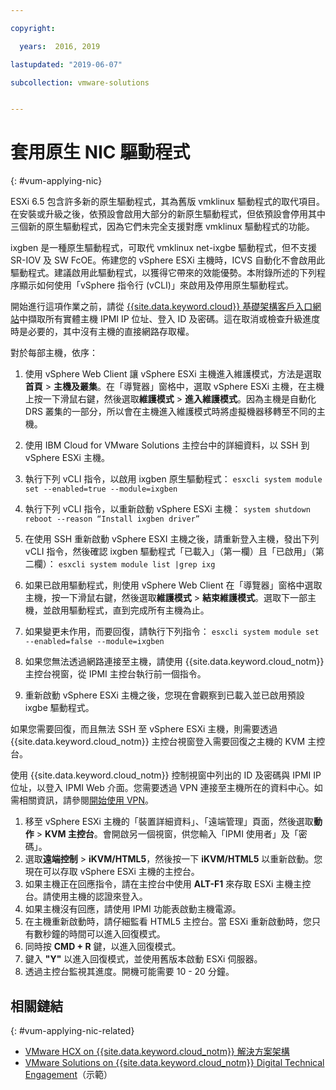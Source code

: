 ```yaml
---

copyright:

  years:  2016, 2019

lastupdated: "2019-06-07"

subcollection: vmware-solutions


---
```


# 套用原生 NIC 驅動程式
{: #vum-applying-nic}

ESXi 6.5 包含許多新的原生驅動程式，其為舊版 vmklinux 驅動程式的取代項目。在安裝或升級之後，依預設會啟用大部分的新原生驅動程式，但依預設會停用其中三個新的原生驅動程式，因為它們未完全支援對應 vmklinux 驅動程式的功能。

ixgben 是一種原生驅動程式，可取代 vmklinux net-ixgbe 驅動程式，但不支援 SR-IOV 及 SW FcOE。佈建您的 vSphere ESXi 主機時，ICVS 自動化不會啟用此驅動程式。建議啟用此驅動程式，以獲得它帶來的效能優勢。本附錄所述的下列程序顯示如何使用「vSphere 指令行 (vCLI)」來啟用及停用原生驅動程式。

開始進行這項作業之前，請從 [{{site.data.keyword.cloud}} 基礎架構客戶入口網站](https://control.softlayer.com/devices)中擷取所有實體主機 IPMI IP 位址、登入 ID 及密碼。這在取消或檢查升級進度時是必要的，其中沒有主機的直接網路存取權。

對於每部主機，依序：
1. 使用 vSphere Web Client 讓 vSphere ESXi 主機進入維護模式，方法是選取**首頁** > **主機及叢集**。在「導覽器」窗格中，選取 vSphere ESXi 主機，在主機上按一下滑鼠右鍵，然後選取**維護模式** > **進入維護模式**。因為主機是自動化 DRS 叢集的一部分，所以會在主機進入維護模式時將虛擬機器移轉至不同的主機。
2. 使用 IBM Cloud for VMware Solutions 主控台中的詳細資料，以 SSH 到 vSphere ESXi 主機。
3. 執行下列 vCLI 指令，以啟用 ixgben 原生驅動程式：
  `esxcli system module set --enabled=true --module=ixgben`
4. 執行下列 vCLI 指令，以重新啟動 vSphere ESXi 主機：
  `system shutdown reboot --reason “Install ixgben driver”`
5. 在使用 SSH 重新啟動 vSphere ESXI 主機之後，請重新登入主機，發出下列 vCLI 指令，然後確認 ixgben 驅動程式「已載入」（第一欄）且「已啟用」（第二欄）：
  `esxcli system module list |grep ixg`
6. 如果已啟用驅動程式，則使用 vSphere Web Client 在「導覽器」窗格中選取主機，按一下滑鼠右鍵，然後選取**維護模式** > **結束維護模式**。選取下一部主機，並啟用驅動程式，直到完成所有主機為止。
7. 如果變更未作用，而要回復，請執行下列指令：
  `esxcli system module set --enabled=false --module=ixgben`

8. 如果您無法透過網路連接至主機，請使用 {{site.data.keyword.cloud_notm}} 主控台視窗，從 IPMI 主控台執行前一個指令。
9. 重新啟動 vSphere ESXi 主機之後，您現在會觀察到已載入並已啟用預設 ixgbe 驅動程式。

如果您需要回復，而且無法 SSH 至 vSphere ESXi 主機，則需要透過 {{site.data.keyword.cloud_notm}} 主控台視窗登入需要回復之主機的 KVM 主控台。

使用 {{site.data.keyword.cloud_notm}} 控制視窗中列出的 ID 及密碼與 IPMI IP 位址，以登入 IPMI Web 介面。您需要透過 VPN 連接至主機所在的資料中心。如需相關資訊，請參閱[開始使用 VPN](/docs/infrastructure/iaas-vpn?topic=VPN-getting-started)。

1. 移至 vSphere ESXi 主機的「裝置詳細資料」、「遠端管理」頁面，然後選取**動作** > **KVM 主控台**。會開啟另一個視窗，供您輸入「IPMI 使用者」及「密碼」。
2. 選取**遠端控制** > **iKVM/HTML5**，然後按一下 **iKVM/HTML5** 以重新啟動。您現在可以存取 vSphere ESXi 主機的主控台。
3. 如果主機正在回應指令，請在主控台中使用 **ALT-F1** 來存取 ESXi 主機主控台。請使用主機的認證來登入。
4. 如果主機沒有回應，請使用 IPMI 功能表啟動主機電源。
5. 在主機重新啟動時，請仔細監看 HTML5 主控台。當 ESXi 重新啟動時，您只有數秒鐘的時間可以進入回復模式。
6. 同時按 **CMD + R** 鍵，以進入回復模式。
7. 鍵入 **"Y"** 以進入回復模式，並使用舊版本啟動 ESXi 伺服器。
8. 透過主控台監視其進度。開機可能需要 10 - 20 分鐘。

## 相關鏈結
{: #vum-applying-nic-related}

* [VMware HCX on {{site.data.keyword.cloud_notm}} 解決方案架構](/docs/services/vmwaresolutions/services?topic=vmware-solutions-hcx-archi-intro#hcx-archi-intro)
* [VMware Solutions on {{site.data.keyword.cloud_notm}} Digital Technical Engagement](https://ibm-dte.mybluemix.net/vmware)（示範）

